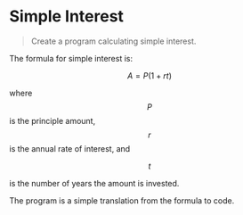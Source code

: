 # Simple Interest

> Create a program calculating simple interest.

The formula for simple interest is:

$$
A = P(1 + rt)
$$

where $$P$$ is the principle amount, $$r$$ is the annual rate of interest,
and

$$t$$

is the number of years the amount is invested.

The program is a simple translation from the formula to code.
